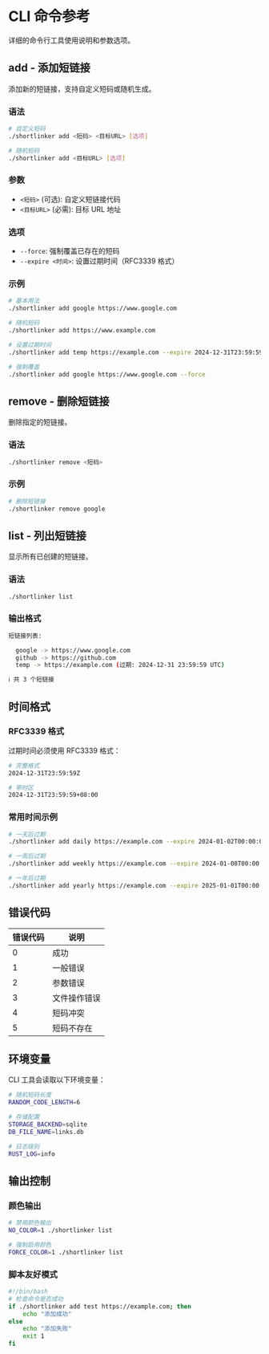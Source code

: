 # CLI 命令参考

详细的命令行工具使用说明和参数选项。

## add - 添加短链接

添加新的短链接，支持自定义短码或随机生成。

### 语法

```bash
# 自定义短码
./shortlinker add <短码> <目标URL> [选项]

# 随机短码
./shortlinker add <目标URL> [选项]
```

### 参数

- `<短码>` (可选): 自定义短链接代码
- `<目标URL>` (必需): 目标 URL 地址

### 选项

- `--force`: 强制覆盖已存在的短码
- `--expire <时间>`: 设置过期时间（RFC3339 格式）

### 示例

```bash
# 基本用法
./shortlinker add google https://www.google.com

# 随机短码
./shortlinker add https://www.example.com

# 设置过期时间
./shortlinker add temp https://example.com --expire 2024-12-31T23:59:59Z

# 强制覆盖
./shortlinker add google https://www.google.com --force
```

## remove - 删除短链接

删除指定的短链接。

### 语法

```bash
./shortlinker remove <短码>
```

### 示例

```bash
# 删除短链接
./shortlinker remove google
```

## list - 列出短链接

显示所有已创建的短链接。

### 语法

```bash
./shortlinker list
```

### 输出格式

```bash
短链接列表:

  google -> https://www.google.com
  github -> https://github.com
  temp -> https://example.com (过期: 2024-12-31 23:59:59 UTC)

ℹ 共 3 个短链接
```

## 时间格式

### RFC3339 格式

过期时间必须使用 RFC3339 格式：

```bash
# 完整格式
2024-12-31T23:59:59Z

# 带时区
2024-12-31T23:59:59+08:00
```

### 常用时间示例

```bash
# 一天后过期
./shortlinker add daily https://example.com --expire 2024-01-02T00:00:00Z

# 一周后过期
./shortlinker add weekly https://example.com --expire 2024-01-08T00:00:00Z

# 一年后过期
./shortlinker add yearly https://example.com --expire 2025-01-01T00:00:00Z
```

## 错误代码

| 错误代码 | 说明 |
|----------|------|
| 0 | 成功 |
| 1 | 一般错误 |
| 2 | 参数错误 |
| 3 | 文件操作错误 |
| 4 | 短码冲突 |
| 5 | 短码不存在 |

## 环境变量

CLI 工具会读取以下环境变量：

```bash
# 随机短码长度
RANDOM_CODE_LENGTH=6

# 存储配置
STORAGE_BACKEND=sqlite
DB_FILE_NAME=links.db

# 日志级别
RUST_LOG=info
```

## 输出控制

### 颜色输出

```bash
# 禁用颜色输出
NO_COLOR=1 ./shortlinker list

# 强制启用颜色
FORCE_COLOR=1 ./shortlinker list
```

### 脚本友好模式

```bash
#!/bin/bash
# 检查命令是否成功
if ./shortlinker add test https://example.com; then
    echo "添加成功"
else
    echo "添加失败"
    exit 1
fi
```
